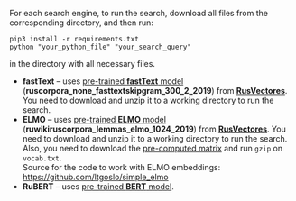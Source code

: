 For each search engine, to run the search, download all files from the corresponding directory, and then run: </br>
```
pip3 install -r requirements.txt
python "your_python_file" "your_search_query"
```
in the directory with all necessary files. </br>
* **fastText** – uses [pre-trained **fastText** model](http://vectors.nlpl.eu/repository/11/181.zip) (**ruscorpora_none_fasttextskipgram_300_2_2019**) from [**RusVectores**](https://rusvectores.org/en/models/). You need to download and unzip it to a working directory to run the search.
* **ELMO** – uses [pre-trained **ELMO** model](http://vectors.nlpl.eu/repository/11/196.zip) (**ruwikiruscorpora_lemmas_elmo_1024_2019**) from [**RusVectores**](https://rusvectores.org/en/models/). You need to download and unzip it to a working directory to run the search. Also, you need to download the [pre-computed matrix](https://drive.google.com/open?id=1Dgd7iNjP9YkuD5qyBKKwfxPdxwg5Nyfu) and run ```gzip``` on ```vocab.txt```. </br>
Source for the code to work with ELMO embeddings: https://github.com/ltgoslo/simple_elmo
* **RuBERT** – uses [pre-trained **BERT** model](http://docs.deeppavlov.ai/en/master/features/models/bert.html). </br>
</br>
